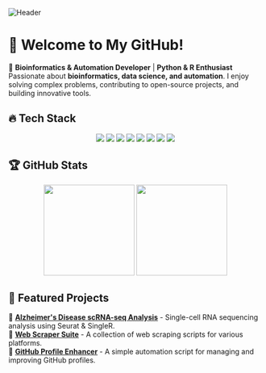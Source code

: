 ![Header](https://capsule-render.vercel.app/api?type=waving&color=gradient&height=200&section=header&text=Ibrahim%20(HaMMaDy)&fontSize=40&fontAlign=50&fontColor=fff)

# 👋 Welcome to My GitHub!

🚀 **Bioinformatics & Automation Developer** | **Python & R Enthusiast**  
Passionate about **bioinformatics, data science, and automation**. I enjoy solving complex problems, contributing to open-source projects, and building innovative tools.


## 🔥 Tech Stack

<p align="center">
  <img src="https://img.shields.io/badge/-Python-3776AB?style=flat&logo=python&logoColor=white" />
  <img src="https://img.shields.io/badge/-R-276DC3?style=flat&logo=r&logoColor=white" />
  <img src="https://img.shields.io/badge/-GitHub-181717?style=flat&logo=github&logoColor=white" />
  <img src="https://img.shields.io/badge/-Seurat-4EA94B?style=flat" />
  <img src="https://img.shields.io/badge/-Pandas-150458?style=flat&logo=pandas&logoColor=white" />
  <img src="https://img.shields.io/badge/-NumPy-013243?style=flat&logo=numpy&logoColor=white" />
  <img src="https://img.shields.io/badge/-Scrapy-88A2B9?style=flat&logo=scrapy&logoColor=white" />
  <img src="https://img.shields.io/badge/-Selenium-43B02A?style=flat&logo=selenium&logoColor=white" />
</p>

## 🏆 GitHub Stats

<div align="center">
  <img src="https://github-readme-stats.vercel.app/api?username=yourusername&show_icons=true&theme=radical" height="180"/>
  <img src="https://github-readme-stats.vercel.app/api/top-langs/?username=yourusername&layout=compact&theme=radical" height="180"/>
</div>

## 📌 Featured Projects

🔹 [**Alzheimer's Disease scRNA-seq Analysis**](https://github.com/yourusername/Alzheimers-scRNAseq) - Single-cell RNA sequencing analysis using Seurat & SingleR.  
🔹 [**Web Scraper Suite**](https://github.com/yourusername/Web-Scrapers) - A collection of web scraping scripts for various platforms.  
🔹 [**GitHub Profile Enhancer**](https://github.com/yourusername/Profile-Enhancer) - A simple automation script for managing and improving GitHub profiles.
